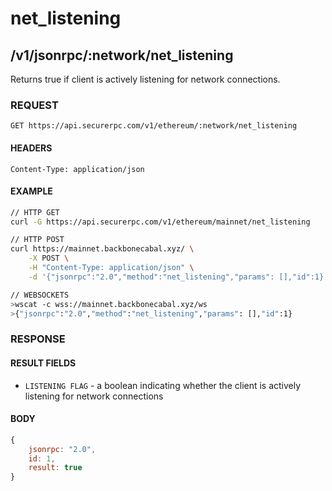# net_listening

## /v1/jsonrpc/:network/net_listening

Returns true if client is actively listening for network connections.

### REQUEST

`GET https://api.securerpc.com/v1/ethereum/:network/net_listening`

#### HEADERS

`Content-Type: application/json`

#### EXAMPLE

```bash
// HTTP GET
curl -G https://api.securerpc.com/v1/ethereum/mainnet/net_listening

// HTTP POST
curl https://mainnet.backbonecabal.xyz/ \
    -X POST \
    -H "Content-Type: application/json" \
    -d '{"jsonrpc":"2.0","method":"net_listening","params": [],"id":1}'

// WEBSOCKETS
>wscat -c wss://mainnet.backbonecabal.xyz/ws
>{"jsonrpc":"2.0","method":"net_listening","params": [],"id":1}
```

### RESPONSE

#### RESULT FIELDS

- `LISTENING FLAG` - a boolean indicating whether the client is actively listening for network connections

#### BODY

```js
{
    jsonrpc: "2.0",
    id: 1,
    result: true
}
```
